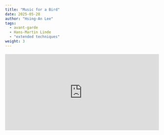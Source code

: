 ```yaml
---
title: "Music for a Bird"
date: 2025-05-28
author: "Hsing-An Lee"
tags: 
  - avant-garde
  - Hans-Martin Linde 
  - "extended techniques"
weight: 3
---
```



<div class="youtube-embed" style="max-width:900px; margin: 1.2rem 0;">
  <iframe width="100%" height="250" src="https://www.youtube.com/embed/IgDLlU0JfPs" title="Polygatari-Matsuri" frameborder="0" allow="accelerometer; autoplay; clipboard-write; encrypted-media; gyroscope; picture-in-picture" allowfullscreen></iframe>
</div>

